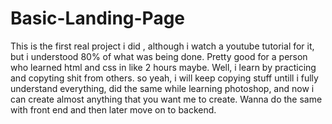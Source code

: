 # Basic-Landing-Page
This is the first real project i did , although i watch a youtube tutorial for it, but i understood 80% of what was being done.
Pretty good for a person who learned html and css in like 2 hours maybe.
Well, i learn by practicing and copyting shit from others.
so yeah, i will keep copying stuff untill i fully understand everything, 
did the same while learning photoshop, and now i can create almost anything that you want me to create.
Wanna do the same with front end and then later move on to backend.
